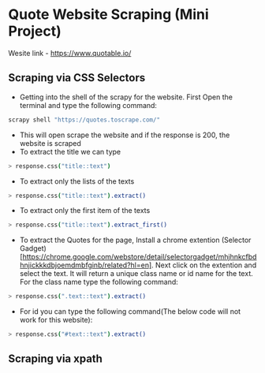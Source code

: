 # Quote Website Scraping (Mini Project)

Wesite link - https://www.quotable.io/


## Scraping via CSS Selectors

- Getting into the shell of the scrapy for the website. First Open the terminal and type the following command:
```bash
scrapy shell "https://quotes.toscrape.com/"

```
- This will open scrape the website and if the response is 200, the website is scraped
- To extract the title we can type 
```bash 
> response.css("title::text")
```
- To extract only the lists of the texts
```bash
> response.css("title::text").extract()
```
- To extract only the first item of the texts
```bash
> response.css("title::text").extract_first()
```
- To extract the Quotes for the page, Install a chrome extention (Selector Gadget)[https://chrome.google.com/webstore/detail/selectorgadget/mhjhnkcfbdhnjickkkdbjoemdmbfginb/related?hl=en]. Next click on the extention and select the text. It will return a unique class name or id name for the text. For the class name type the following command:
```bash
> response.css(".text::text").extract()
```
- For id you can type the following command(The below code will not work for this website):
```bash
> response.css("#text::text").extract()
```

## Scraping via xpath 

```bash

```